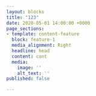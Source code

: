 ```yaml
---
layout: blocks
title: "123"
date: 2020-05-01 14:00:00 +0000
page_sections:
- template: content-feature
  block: feature-1
  media_alignment: Right
  headline: head
  content: cont
  media:
    image: ''
    alt_text: ''
published: false

---
```


